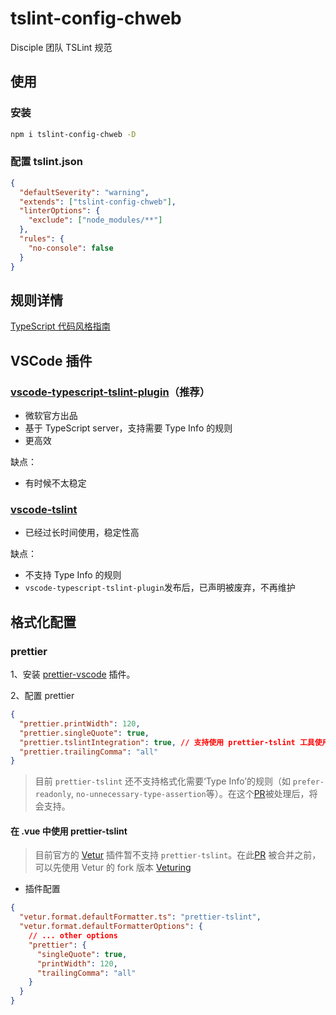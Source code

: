 # tslint-config-chweb

Disciple 团队 TSLint 规范

## 使用

### 安装

```sh
npm i tslint-config-chweb -D
```

### 配置 tslint.json

```json
{
  "defaultSeverity": "warning",
  "extends": ["tslint-config-chweb"],
  "linterOptions": {
    "exclude": ["node_modules/**"]
  },
  "rules": {
    "no-console": false
  }
}
```

## 规则详情

[TypeScript 代码风格指南](./docs/tslint-rules.md)

## VSCode 插件

### [vscode-typescript-tslint-plugin](https://marketplace.visualstudio.com/items?itemName=ms-vscode.vscode-typescript-tslint-plugin)（推荐）

- 微软官方出品
- 基于 TypeScript server，支持需要 Type Info 的规则
- 更高效

缺点：

- 有时候不太稳定

### [vscode-tslint](https://marketplace.visualstudio.com/items?itemName=eg2.tslint)

- 已经过长时间使用，稳定性高

缺点：

- 不支持 Type Info 的规则
- `vscode-typescript-tslint-plugin`发布后，已声明被废弃，不再维护

## 格式化配置

### prettier

1、安装 [prettier-vscode](https://marketplace.visualstudio.com/items?itemName=esbenp.prettier-vscode) 插件。

2、配置 prettier

```json
{
  "prettier.printWidth": 120,
  "prettier.singleQuote": true,
  "prettier.tslintIntegration": true, // 支持使用 prettier-tslint 工具使用 tslint 规范来格式化代码
  "prettier.trailingComma": "all"
}
```

> 目前 `prettier-tslint` 还不支持格式化需要‘Type Info’的规则（如 `prefer-readonly`, `no-unnecessary-type-assertion`等）。在这个[PR](https://github.com/azz/prettier-tslint/pull/34)被处理后，将会支持。

#### 在 .vue 中使用 prettier-tslint

> 目前官方的 [Vetur](https://marketplace.visualstudio.com/items?itemName=octref.vetur) 插件暂不支持 `prettier-tslint`。在此[PR](https://github.com/vuejs/vetur/pull/1354) 被合并之前，可以先使用 Vetur 的 fork 版本 [Veturing](https://marketplace.visualstudio.com/items?itemName=nickeylean.veturing)

- 插件配置

```json
{
  "vetur.format.defaultFormatter.ts": "prettier-tslint",
  "vetur.format.defaultFormatterOptions": {
    // ... other options
    "prettier": {
      "singleQuote": true,
      "printWidth": 120,
      "trailingComma": "all"
    }
  }
}
```
